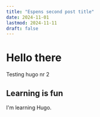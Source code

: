 ```yaml
---
title: "Espens second post title"
date: 2024-11-01
lastmod: 2024-11-11
draft: false
---
```


# Hello there

Testing hugo nr 2

## Learning is fun

I'm learning Hugo.
